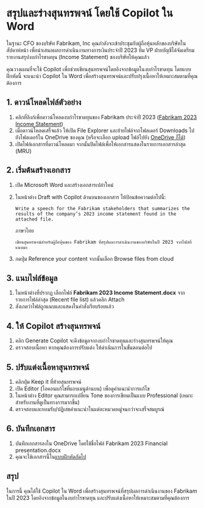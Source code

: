 
# สรุปและร่างสุนทรพจน์ โดยใช้ Copilot ใน Word

ในฐานะ CFO ของบริษัท Fabrikam, Inc คุณกำลังจะเข้าประชุมกับผู้ถือหุ้นหลักของบริษัทในสัปดาห์หน้า เพื่อนำเสนอผลการดำเนินงานทางการเงินประจำปี 2023 ทีม VP ฝ่ายบัญชีได้จัดเตรียมรายงานสรุปงบกำไรขาดทุน (Income Statement) ของบริษัทให้คุณแล้ว

คุณวางแผนที่จะใช้ Copilot เพื่อช่วยเขียนสุนทรพจน์โดยอิงจากข้อมูลในงบกำไรขาดทุน โดยแบบฝึกหัดนี้ จะแนะนำ Copilot ใน Word เพื่อสร้างสุนทรพจน์และปรับปรุงเนื้อหาให้เหมาะสมตามที่คุณต้องการ

## 1. ดาวน์โหลดไฟล์ตัวอย่าง

1. คลิกที่ลิงก์เพื่อดาวน์โหลดงบกำไรขาดทุนของ Fabrikam ประจำปี 2023 ([Fabrikam 2023 Income Statement](https://go.microsoft.com/fwlink/?linkid=2268823))
2. เมื่อดาวน์โหลดเสร็จแล้ว ให้เปิด File Explorer และย้ายไฟล์จากโฟลเดอร์ Downloads ไปยังโฟลเดอร์ใน OneDrive ของคุณ (หรือจะเลือก upload ไฟล์ไปยัง [OneDrive ก็ได้](https://onedrive.live.com/))
3. เปิดไฟล์เอกสารที่ดาวน์โหลดมา จากนั้นปิดไฟล์เพื่อให้เอกสารแสดงในรายการเอกสารล่าสุด (MRU)
   
## 2. เริ่มต้นสร้างเอกสาร

1. เปิด Microsoft Word และสร้างเอกสารเปล่าใหม่
2. ในหน้าต่าง Draft with Copilot ด้านบนของเอกสาร ให้ป้อนข้อความต่อไปนี้:

    ```
    Write a speech for the Fabrikam stakeholders that summarizes the results of the company’s 2023 income statement found in the attached file.
    ```
    ภาษาไทย
    ```
    เขียนสุนทรพจน์สำหรับผู้ถือหุ้นของ Fabrikam ที่สรุปผลการดำเนินงานของบริษัทในปี 2023 จากไฟล์ที่แนบมา
    ```

3. กดปุ่ม Reference your content จากนั้นเลือก Browse files from cloud

## 3. แนบไฟล์ข้อมูล

1. ในหน้าต่างที่ปรากฏ เลือกไฟล์ **Fabrikam 2023 Income Statement.docx** จากรายการไฟล์ล่าสุด (Recent file list) แล้วคลิก Attach
2. สังเกตว่าไฟล์ถูกแนบและแสดงในคำสั่งเรียบร้อยแล้ว

## 4. ให้ Copilot สร้างสุนทรพจน์

1. คลิก Generate Copilot จะดึงข้อมูลจากงบกำไรขาดทุนและร่างสุนทรพจน์ให้คุณ
2. ตรวจสอบเนื้อหา หากคุณต้องการปรับแต่ง ให้ดำเนินการในขั้นตอนต่อไป
	
## 5. ปรับแต่งเนื้อหาสุนทรพจน์

1. คลิกปุ่ม Keep it ที่ท้ายสุนทรพจน์
2. เปิด Editor (ไอคอนแก้ไขที่แถบเมนูด้านบน) เพื่อดูคำแนะนำการแก้ไข
3. ในหน้าต่าง Editor คุณสามารถเปลี่ยน Tone ของการเขียนเป็นแบบ Professional (เหมาะสำหรับงานที่ดูเป็นทางการมากขึ้น)
4. ตรวจสอบและยอมรับ/ปฏิเสธคำแนะนำในแต่ละหมวดหมู่จนกว่าจะเสร็จสมบูรณ์
	

## 6. บันทึกเอกสาร

1. บันทึกเอกสารลงใน OneDrive โดยใช้ชื่อไฟล์ Fabrikam 2023 Financial presentation.docx
2. คุณจะใช้เอกสารนี้ใน[แบบฝึกหัดถัดไป](./speech-presentation.md)

## สรุป

ในการนี้ คุณได้ใช้ Copilot ใน Word เพื่อสร้างสุนทรพจน์ที่สรุปผลการดำเนินงานของ Fabrikam ในปี 2023 โดยอิงจากข้อมูลในงบกำไรขาดทุน และปรับแต่งเนื้อหาให้เหมาะสมตามที่คุณต้องการ